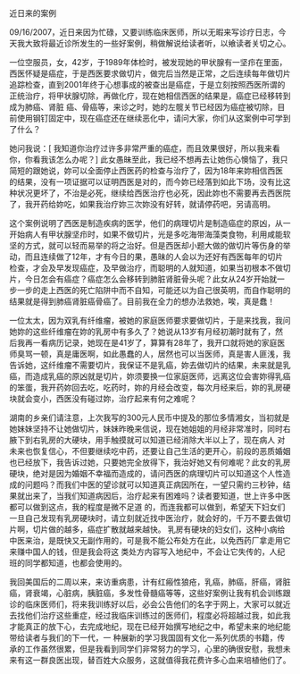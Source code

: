 近日来的案例

   09/16/2007，近日来因为忙碌，又要训练临床医师，所以无暇来写诊疗日志，今天我大致将最近诊所发生的一些好案例，稍做解说给读者听，以飨读者关切之心。

  一位空服员，女，42岁，于1989年体检时，被发现她的甲状腺有一坚疖在里面，西医怀疑是癌症，于是西医要求做切片，做完后当然是正常，之后连续每年做切片追踪检查，直到2001年终于心想事成的被查出是癌症，于是立刻按照西医所谓的正统治疗，将甲状腺切除，再做化疗，现在她相信西医的结果是，癌症已经移转到成为肺癌、肾脏 癌、骨癌等，来诊之时，她的左髋关节已经因为癌症被切除，目前使用钢钉固定中，现在癌症还在继续恶化中，请问大家，你们从这案例中可学到了什么？

  她问我说：[ 我知道你治疗过许多非常严重的癌症，而且效果很好，所以我来看你，你看我该怎么办呢？] 此女愚昧至此，我已经不想再去让她伤心懊恼了，我只简短的跟她说，妳可以全面停止西医药的检查与治疗了，因为18年来妳相信西医的结果，没有一项证据可以证明西医是对的，而今妳已经落到如此下场，没有比这种状况更坏了，不治是必死，继续给西医治疗也必死，因此妳也不需要再去西医院了，我开药给妳吃，如果我治疗妳三次妳没有好转，就请停药吧，另请高明。

  这个案例说明了西医是制造疾病的医学，他们的病理切片是制造癌症的原凶，从一开始病人有甲状腺坚疖时，如果不做切片，光是多吃海带海藻类食物，利用咸能软坚的方式，就可以轻而易举的将之治好。但是西医却小题大做的做切片等伤身的举动，而且连续做了12年，才有今日的果，愚昧的人会以为还好有西医每年的切片检查，才会及早发现癌症，及早做治疗，而聪明的人就知道，如果当初根本不做切片，今日怎会有癌症？癌症怎么会移转到肺脏肾脏骨头呢？此女从24岁开始就一步一步的走上西医的死亡陷阱中而不自知，可能还以为自己很英明，而自作聪明的结果就是得到肺癌肾脏癌骨癌了。目前我在全力的想办法救她，唉，真是蠢！

   一位太太，因为双乳有纤维瘤，被她的家庭医师要求要做切片，于是来找我，我问她妳的这些纤维瘤在妳的乳房中有多久了？她说从13岁有月经初潮时就有了，然后我再一看病历记录，她现在是41岁了，算算有28年了，我开口就将她的家庭医师臭骂一顿，真是庸医啊，如此愚蠢的人，居然也可以当医师，真是害人匪浅，我告诉她，这纤维瘤不需要切片，我保证不是乳癌，妳去做切片的结果，未来就是乳癌，而造成乳癌的原凶就是切片，妳须要换一位家庭医师，远离这位会害妳得乳癌的笨蛋，我开药妳回去吃，吃药时，妳的月经会改变，每次月经来后，妳的乳房硬块就会变小，西医没有碰过妳，治疗起来有何之难呢？

  湖南的乡亲们请注意，上次我写的300元人民币中提及的那位多情湘女，当初就是她妹妹坚持不让她做切片，妹妹昨晚来信说，现在她姐姐的月经非常准时，同时右腋下到右乳房的大硬块，用手触摸就可以知道已经消除大半以上了，现在病人 对未来也恢复信心，不但要继续吃中药，还要让自己生活的更开心，前段的恶质婚姻也已经放下，我告诉过她，只要她完全放得下，我治好她又有何难呢？此女的乳房硬块，绝对是因为婚姻不幸福而造成的，请问西医的病理切片可以知道这个人性造成的问题吗？而我们中医的望诊就可以知道真正病因所在，一望只需约三秒钟，结果就出来了，当我们知道病因后，治疗起来有困难吗？读者要知道，世上许多中医都可以做到这点，我的程度是微不足道 的，而连我都可以做到，希望天下妇女们一旦自己发现有乳房硬块时，请立刻就近找中医治疗，就会好的，千万不要去做切片啊，切片做的越多，癌症扩散就越来越快。 乳房有硬块的妇女们，这种小病给中医来治，是既快又无副作用的，可是我不能公布处方在此，以免西药厂拿走用它来赚中国人的钱，但是我会将这 类处方内容写入地纪中，不会让它失传的，人纪班的同学都知道，也都会使用的。

   我回美国后的二周以来，来访重病患，计有红瘢性狼疮，乳癌，肺癌，肝癌，肾脏癌，肾衰竭，心脏病，胰脏癌，多发性骨髓癌等等，这些好案例让我有机会训练跟诊的临床医师们，将来我训练好以后，必会公告他们的名字于网上，大家可以就近去找他们治疗这些重症，经过我临床训练过的医师们，程度必将超越过我，如此我才能真正的放下心，去完成地纪，现在已经开始撰写地纪之中，希望未来的地纪能带给读者与我们的下一代，一 种展新的学习我国固有文化一系列优质的书籍，传承的工作虽然很累，但是我看到同学们非常努力的学习，心里的确很安慰，我想未来有这一群良医出现，替百姓大众服务，这就值得我花费许多心血来培植他们了。